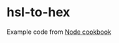 # hsl-to-hex

Example code from [Node cookbook](https://www.packtpub.com/web-development/node-cookbook-third-edition)